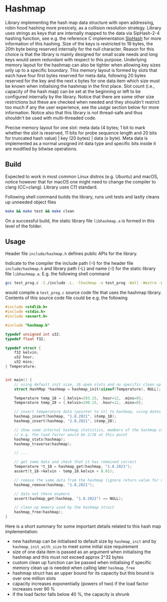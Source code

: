 # Hashmap #

Library implementing the hash map data structure with open addressing, robin hood hashing more presicely, as a collision resolution strategy. Library uses strings as keys that are internally mapped to the data via SipHash-2-4 hashing function, see e.g. the reference C implementation [SipHash](https://github.com/veorq/SipHash) for more information of this hashing. Size of the keys is restricted to 19 bytes, the 20th byte being reserved internally for the null character. Reason for this choice is that the library is mainly designed for small scale needs and long keys would seem redundant with respect to this purpose. Underlying memory layout for the hashmap can also be tighter when allowing key sizes only up to a specific boundary. This memory layout is formed by slots that each have four first bytes reserved for meta data, following 20 bytes reserved for the key and the next x bytes for one data item which size must be known when initialising the hashmap in the first place. Slot count (i.e., capacity of the hash map) can be set at the beginning or left to be configured internally by the library. Notice that there are some other size restrictions but these are checked when needed and they shouldn't restrict too much if any the user experience, see the *usage* section below for more information. Notice also that this library is not thread-safe and thus shouldn't be used with multi-threaded code.

Precise memory layout for one slot: meta data (4 bytes; 1 bit to mark whether the slot is reserved, 11 bits for probe sequence length and 20 bits for truncated hash value) | key (20 bytes) | data (x byte). Meta data is implemented as a normal unsigned int data type and specific bits inside it are modified by bitwise operations.

## Build ##

Expected to work in most common Linux distros (e.g. Ubuntu) and macOS, notice however that for macOS one might need to change the compiler to clang (CC=clang). Library uses C11 standard.

Following shell command builds the library, runs unit tests and lastly cleans up unneeded object files
```bash
make && make test && make clean
```
On a successful build, the static library file `libhashmap.a` is formed in this level of the folder.

## Usage ##

Header file `include/hashmap.h` defines public APIs for the library.

Indicate to the compiler the include path (-I) for the header file `include/hashmap.h` and library path (-L) and name (-l) for the static library file `libhashmap.a`. E.g. the following shell command

```bash
gcc test_prog.c -I./include -L. -lhashmap -o test_prog -Wall -Wextra -Werror -std=c11 -g
```

would compile a `test_prog.c` source code file that uses the hashmap library. Contents of this source code file could be e.g. the following

```C
#include <stdlib.h>
#include <stdio.h>
#include <assert.h>

#include "hashmap.h"

typedef unsigned int u32;
typedef float f32;

typedef struct {
    f32 kelvin;
    u32 hour;
    u32 mins;
} Temperature;


int main() {
    // using default init size, 16 open slots and no specific clean up function (hence pass NULL)
    struct HashMap *hashmap = hashmap_init(sizeof(Temperature), NULL);

    Temperature temp_18 = {.kelvin=293.15, .hour=12, .mins=0};
    Temperature temp_28 = {.kelvin=298.15, .hour=12, .mins=0};

    // insert temperature data (pointer to it) to hashmap, using dates as keys
    hashmap_insert(hashmap, "1.8.2021", &temp_18);
    hashmap_insert(hashmap, "2.8.2021", &temp_28);

    // show some internal hashmap statistics, members of the hashmap struct aren't directly accessible
    // e.g. the load factor would be 2/16 at this point
    hashmap_stats(hashmap);
    hashmap_traverse(hashmap);

    // ...

    // get some data and check that it has remained correct
    Temperature *t_18 = hashmap_get(hashmap, "1.8.2021");
    assert(t_18->kelvin - temp_18.kelvin < 0.01);

    // remove the same data from the hashmap (ignore return value for now)
    hashmap_remove(hashmap, "1.8.2021");

    // data not there anymore
    assert(hashmap_get(hashmap, "1.8.2021") == NULL);

    // clean up memory used by the hashmap struct
    hashmap_free(hashmap);
}

```

Here is a short summary for some important details related to this hash map implementation:

- new hashmap can be initialised to default size by `hashmap_init` and by `hashmap_init_with_size` to meet some initial size requirement
- size of one data item is passed as an argument when initialising the hashmap and this must not exceed approx 2^32 bytes
- custom clean up function can be passed when initialising if specific memory clean up is needed when calling later `hashmap_free`
- hashmap struct has an upper bound for its capacity but this bound is over one million slots
- capacity increases exponentially (powers of two) if the load factor increases over 90 %
- if the load factor falls below 40 %, the capacity is shrunk

